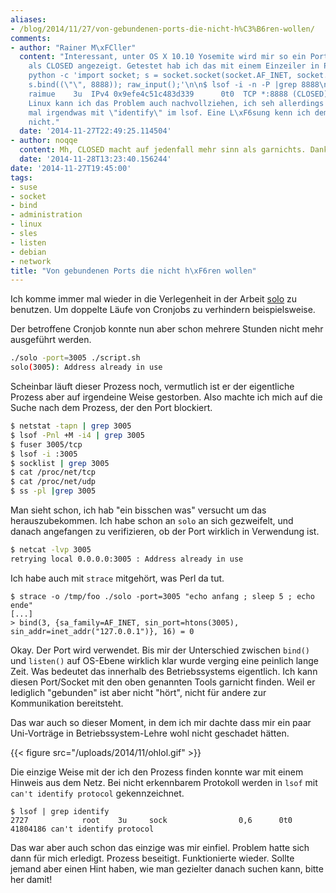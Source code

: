 ```yaml
---
aliases:
- /blog/2014/11/27/von-gebundenen-ports-die-nicht-h%C3%B6ren-wollen/
comments:
- author: "Rainer M\xFCller"
  content: "Interessant, unter OS X 10.10 Yosemite wird mir so ein Port \xFCbrigens
    als CLOSED angezeigt. Getestet hab ich das mit einem Einzeiler in Python.\n\n<pre>\n$
    python -c 'import socket; s = socket.socket(socket.AF_INET, socket.SOCK_STREAM);
    s.bind((\"\", 8888)); raw_input();'\n\n$ lsof -i -n -P |grep 8888\nPython    97609
    raimue    3u  IPv4 0x9efe4c51c483d339      0t0  TCP *:8888 (CLOSED)\n</pre>\n\nUnter
    Linux kann ich das Problem auch nachvollziehen, ich seh allerdings noch nicht
    mal irgendwas mit \"identify\" im lsof. Eine L\xF6sung kenn ich demnach also auch
    nicht."
  date: '2014-11-27T22:49:25.114504'
- author: noqqe
  content: Mh, CLOSED macht auf jedenfall mehr sinn als garnichts. Danke!
  date: '2014-11-28T13:23:40.156244'
date: '2014-11-27T19:45:00'
tags:
- suse
- socket
- bind
- administration
- linux
- sles
- listen
- debian
- network
title: "Von gebundenen Ports die nicht h\xF6ren wollen"
---
```


Ich komme immer mal wieder in die Verlegenheit in der Arbeit
[solo](http://timkay.com/solo/solo) zu benutzen.
Um doppelte Läufe von Cronjobs zu verhindern beispielsweise.

Der betroffene Cronjob konnte nun aber schon mehrere Stunden nicht mehr
ausgeführt werden.

``` bash
./solo -port=3005 ./script.sh
solo(3005): Address already in use
```

Scheinbar läuft dieser Prozess noch, vermutlich ist er der eigentliche
Prozess aber auf irgendeine Weise gestorben.  Also machte ich mich auf die
Suche nach dem Prozess, der den Port blockiert.

``` bash
$ netstat -tapn | grep 3005
$ lsof -Pnl +M -i4 | grep 3005
$ fuser 3005/tcp
$ lsof -i :3005
$ socklist | grep 3005
$ cat /proc/net/tcp
$ cat /proc/net/udp
$ ss -pl |grep 3005
```

Man sieht schon, ich hab "ein bisschen was" versucht um das herauszubekommen.
Ich habe schon an `solo` an sich gezweifelt, und danach angefangen zu
verifizieren, ob der Port wirklich in Verwendung ist.

``` bash
$ netcat -lvp 3005
retrying local 0.0.0.0:3005 : Address already in use
```

Ich habe auch mit `strace` mitgehört, was Perl da tut.

```
$ strace -o /tmp/foo ./solo -port=3005 "echo anfang ; sleep 5 ; echo ende"
[...]
> bind(3, {sa_family=AF_INET, sin_port=htons(3005), sin_addr=inet_addr("127.0.0.1")}, 16) = 0
```

Okay. Der Port wird verwendet. Bis mir der Unterschied zwischen `bind()`
und `listen()` auf OS-Ebene wirklich klar wurde verging eine peinlich lange
Zeit. Was bedeutet das innerhalb des Betriebssystems eigentlich. Ich kann
diesen Port/Socket mit den oben genannten Tools garnicht finden. Weil er
lediglich "gebunden" ist aber nicht "hört", nicht für andere zur
Kommunikation bereitsteht.

Das war auch so dieser Moment, in dem ich mir dachte dass mir ein paar
Uni-Vorträge in Betriebssystem-Lehre wohl nicht geschadet hätten.

{{< figure src="/uploads/2014/11/ohlol.gif" >}}

Die einzige Weise mit der ich den Prozess finden konnte war mit einem Hinweis
aus dem Netz. Bei nicht erkennbarem Protokoll werden in `lsof` mit `can't
identify protocol` gekennzeichnet.

```
$ lsof | grep identify
2727            root    3u     sock                0,6      0t0   41804186 can't identify protocol
```

Das war aber auch schon das einzige was mir einfiel. Problem hatte sich dann für
mich erledigt. Prozess beseitigt. Funktionierte wieder.
Sollte jemand aber einen Hint haben, wie man gezielter danach
suchen kann, bitte her damit!
